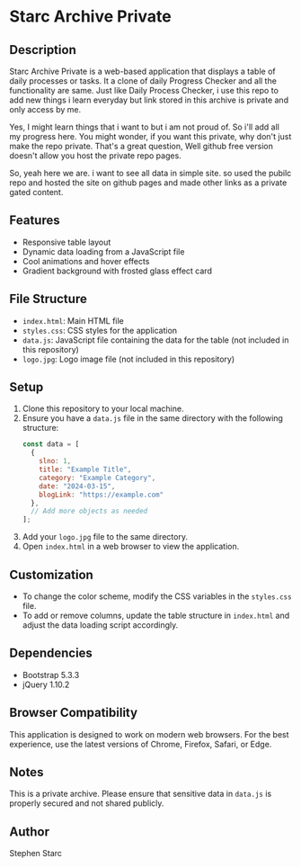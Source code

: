 # Starc Archive Private

## Description
Starc Archive Private is a web-based application that displays a table of daily processes or tasks. It a clone of daily Progress Checker and all the functionality are same.
Just like Daily Process Checker, i use this repo to add new things i learn everyday but link stored in this archive is private and only access by me.

Yes, I might learn things that i want to but i am not proud of. So i'll add all my progress here.
You might wonder, if you want this private, why don't just make the repo private.
That's a great question, Well github free version doesn't allow you host the private repo pages.

So, yeah here we are. i want to see all data in simple site. so used the pubilc repo and hosted the site on github pages and made other links as a private gated content.

## Features
- Responsive table layout
- Dynamic data loading from a JavaScript file
- Cool animations and hover effects
- Gradient background with frosted glass effect card

## File Structure
- `index.html`: Main HTML file
- `styles.css`: CSS styles for the application
- `data.js`: JavaScript file containing the data for the table (not included in this repository)
- `logo.jpg`: Logo image file (not included in this repository)

## Setup
1. Clone this repository to your local machine.
2. Ensure you have a `data.js` file in the same directory with the following structure:
   ```javascript
   const data = [
     {
       slno: 1,
       title: "Example Title",
       category: "Example Category",
       date: "2024-03-15",
       blogLink: "https://example.com"
     },
     // Add more objects as needed
   ];
   ```
3. Add your `logo.jpg` file to the same directory.
4. Open `index.html` in a web browser to view the application.

## Customization
- To change the color scheme, modify the CSS variables in the `styles.css` file.
- To add or remove columns, update the table structure in `index.html` and adjust the data loading script accordingly.

## Dependencies
- Bootstrap 5.3.3
- jQuery 1.10.2

## Browser Compatibility
This application is designed to work on modern web browsers. For the best experience, use the latest versions of Chrome, Firefox, Safari, or Edge.

## Notes
This is a private archive. Please ensure that sensitive data in `data.js` is properly secured and not shared publicly.

## Author
Stephen Starc
